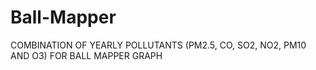 # Ball-Mapper
COMBINATION OF YEARLY POLLUTANTS (PM2.5, CO, SO2, NO2, PM10 AND O3) FOR BALL MAPPER GRAPH
